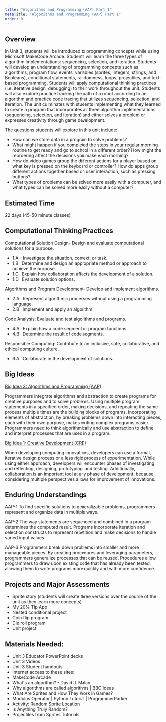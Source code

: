 ```yaml
---
title: "Algorithms and Programming (AAP) Part 1"
metaTitle: "Algorithms and Programming (AAP) Part 1"
order: 0
---
```


## Overview

In Unit 3, students will be introduced to programming concepts while using Microsoft MakeCode Arcade. Students will learn the three types of algorithm implementations: sequencing, selection, and iteration. Students will develop an understanding of programming concepts such as algorithms, program flow, events, variables (sprites, integers, strings, and Booleans), conditional statements, randomness, loops, projectiles, and text-based programming. Students will apply computational thinking practices (i.e. iterative design, debugging) to their work throughout the unit. Students will also explore practice tracking the path of a robot according to an algorithm and practice code tracing that utilizes sequencing, selection, and iteration. The unit culminates with students implementing what they learned to create a program that incorporates all three algorithm implementations (sequencing, selection, and iteration) and either solves a problem or expresses creativity through game development.

The questions students will explore in this unit include:

* How can we store data in a program to solve problems?
* What might happen if you completed the steps in your regular morning routine to get ready and go to school in a different order? How might the reordering affect the decisions you make each morning?
* How do video games group the different actions for a player based on what key is pressed on the keyboard or controller? How do apps group different actions together based on user interaction, such as pressing buttons?
* What types of problems can be solved more easily with a computer, and what types can be solved more easily without a computer?

## Estimated Time

22 days (45-50 minute classes)

## Computational Thinking Practices

Computational Solution Design- Design and evaluate computational solutions for a purpose.

* 1.A - Investigate the situation, context, or task.
* 1.B  Determine and design an appropriate method or approach to achieve the purpose.
* 1.C  Explain how collaboration affects the development of a solution.
* 1.D  Evaluate solution options.

Algorithms and Program Development- Develop and implement algorithms.  

* 2.A  Represent algorithmic processes without using a programming language.
* 2.B  Implement and apply an algorithm.

Code Analysis: Evaluate and test algorithms and programs.

* 4.A  Explain how a code segment or program functions.
* 4.B  Determine the result of code segments.

Responsible Computing: Contribute to an inclusive, safe, collaborative, and ethical computing culture. 

* 6.A  Collaborate in the development of solutions.

## Big Ideas

[Big Idea 3: Algorithms and Programming (AAP)](https://apcentral.collegeboard.org/pdf/ap-computer-science-principles-course-and-exam-description.pdf#page=66)

Programmers integrate algorithms and abstraction to create programs for creative purposes and to solve problems. Using multiple program statements in a specified order, making decisions, and repeating the same process multiple times are the building blocks of programs. Incorporating elements of abstraction, by breaking problems down into interacting pieces, each with their own purpose, makes writing complex programs easier. Programmers need to think algorithmically and use abstraction to define and interpret processes that are used in a program.

[Big Idea 1: Creative Development (CRD)](https://apcentral.collegeboard.org/pdf/ap-computer-science-principles-course-and-exam-description.pdf?course=ap-computer-science-principles#page=24)

When developing computing innovations, developers can use a formal, iterative design process or a less rigid process of experimentation. While using either approach, developers will encounter phases of investigating and reflecting, designing, prototyping, and testing. Additionally, collaboration is an important tool at any phase of development, because considering multiple perspectives allows for improvement of innovations.

## Enduring Understandings

AAP-1 To find specific solutions to generalizable problems, programmers represent and organize data in multiple ways.

AAP-2 The way statements are sequenced and combined in a program determines the computed result. Programs incorporate iteration and selection constructs to represent repetition and make decisions to handle varied input values.

AAP-3 Programmers break down problems into smaller and more manageable pieces. By creating procedures and leveraging parameters, programmers generalize processes that can be reused. Procedures allow programmers to draw upon existing code that has already been tested, allowing them to write programs more quickly and with more confidence.

## Projects and Major Assessments

* Sprite story (students will create three versions over the course of the unit as they learn more concepts)
* My 20% Tip App
* Nested conditional project
* Coin flip program
* Die roll program
* Unit project

## Materials Needed:

* Unit 3 Educator PowerPoint decks
* Unit 3 Videos 
* Unit 3 Student handouts 
* Internet access to these sites:
* MakeCode Arcade
* What's an algorithm? - David J. Malan
* Why algorithms are called algorithms | BBC Ideas
* What Are Sprites and How They Work in Games?
* Modulus Operator | Python Tutorial | ProgrammerParker
* Activity: Random Sprite Location
* Is Anything Truly Random?
* Projectiles from Sprites Tutorials
